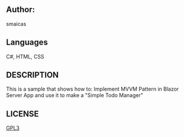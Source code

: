 ## Author:
smaicas

## Languages
C#, HTML, CSS

## DESCRIPTION
This is a sample that shows how to:
	Implement MVVM Pattern in Blazor Server App and use it to make a "Simple Todo Manager" 

## LICENSE
[GPL3](https://github.com/smaicas-org/Dnj.Colab/blob/dev/LICENSE)